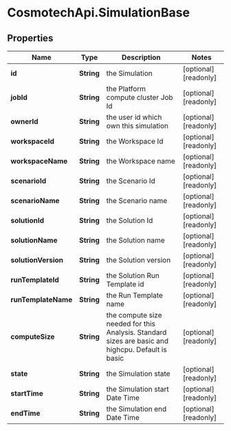 # CosmotechApi.SimulationBase

## Properties

Name | Type | Description | Notes
------------ | ------------- | ------------- | -------------
**id** | **String** | the Simulation | [optional] [readonly] 
**jobId** | **String** | the Platform compute cluster Job Id | [optional] [readonly] 
**ownerId** | **String** | the user id which own this simulation | [optional] [readonly] 
**workspaceId** | **String** | the Workspace Id | [optional] [readonly] 
**workspaceName** | **String** | the Workspace name | [optional] [readonly] 
**scenarioId** | **String** | the Scenario Id | [optional] [readonly] 
**scenarioName** | **String** | the Scenario name | [optional] [readonly] 
**solutionId** | **String** | the Solution Id | [optional] [readonly] 
**solutionName** | **String** | the Solution name | [optional] [readonly] 
**solutionVersion** | **String** | the Solution version | [optional] [readonly] 
**runTemplateId** | **String** | the Solution Run Template id | [optional] [readonly] 
**runTemplateName** | **String** | the Run Template name | [optional] [readonly] 
**computeSize** | **String** | the compute size needed for this Analysis. Standard sizes are basic and highcpu. Default is basic | [optional] [readonly] 
**state** | **String** | the Simulation state | [optional] [readonly] 
**startTime** | **String** | the Simulation start Date Time | [optional] [readonly] 
**endTime** | **String** | the Simulation end Date Time | [optional] [readonly] 


